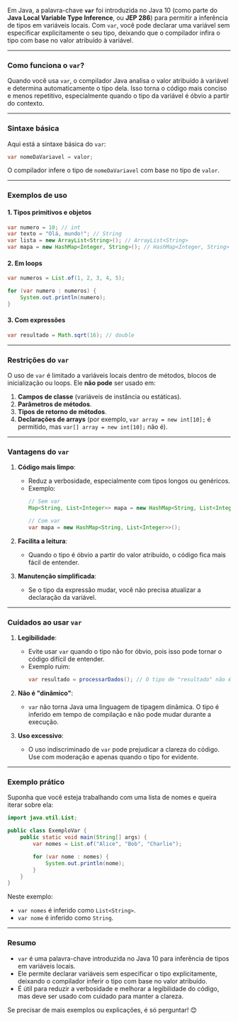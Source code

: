 Em Java, a palavra-chave **`var`** foi introduzida no Java 10 (como parte do **Java Local Variable Type Inference**, ou **JEP 286**) para permitir a inferência de tipos em variáveis locais. Com `var`, você pode declarar uma variável sem especificar explicitamente o seu tipo, deixando que o compilador infira o tipo com base no valor atribuído à variável.

---

### Como funciona o `var`?
Quando você usa `var`, o compilador Java analisa o valor atribuído à variável e determina automaticamente o tipo dela. Isso torna o código mais conciso e menos repetitivo, especialmente quando o tipo da variável é óbvio a partir do contexto.

---

### Sintaxe básica
Aqui está a sintaxe básica do `var`:

```java
var nomeDaVariavel = valor;
```

O compilador infere o tipo de `nomeDaVariavel` com base no tipo de `valor`.

---

### Exemplos de uso

#### 1. Tipos primitivos e objetos
```java
var numero = 10; // int
var texto = "Olá, mundo!"; // String
var lista = new ArrayList<String>(); // ArrayList<String>
var mapa = new HashMap<Integer, String>(); // HashMap<Integer, String>
```

#### 2. Em loops
```java
var numeros = List.of(1, 2, 3, 4, 5);

for (var numero : numeros) {
    System.out.println(numero);
}
```

#### 3. Com expressões
```java
var resultado = Math.sqrt(16); // double
```

---

### Restrições do `var`
O uso de `var` é limitado a variáveis locais dentro de métodos, blocos de inicialização ou loops. Ele **não pode** ser usado em:
1. **Campos de classe** (variáveis de instância ou estáticas).
2. **Parâmetros de métodos**.
3. **Tipos de retorno de métodos**.
4. **Declarações de arrays** (por exemplo, `var array = new int[10];` é permitido, mas `var[] array = new int[10];` não é).

---

### Vantagens do `var`
1. **Código mais limpo**:
   - Reduz a verbosidade, especialmente com tipos longos ou genéricos.
   - Exemplo:
     ```java
     // Sem var
     Map<String, List<Integer>> mapa = new HashMap<String, List<Integer>>();

     // Com var
     var mapa = new HashMap<String, List<Integer>>();
     ```

2. **Facilita a leitura**:
   - Quando o tipo é óbvio a partir do valor atribuído, o código fica mais fácil de entender.

3. **Manutenção simplificada**:
   - Se o tipo da expressão mudar, você não precisa atualizar a declaração da variável.

---

### Cuidados ao usar `var`
1. **Legibilidade**:
   - Evite usar `var` quando o tipo não for óbvio, pois isso pode tornar o código difícil de entender.
   - Exemplo ruim:
     ```java
     var resultado = processarDados(); // O tipo de "resultado" não é claro
     ```

2. **Não é "dinâmico"**:
   - `var` não torna Java uma linguagem de tipagem dinâmica. O tipo é inferido em tempo de compilação e não pode mudar durante a execução.

3. **Uso excessivo**:
   - O uso indiscriminado de `var` pode prejudicar a clareza do código. Use com moderação e apenas quando o tipo for evidente.

---

### Exemplo prático
Suponha que você esteja trabalhando com uma lista de nomes e queira iterar sobre ela:

```java
import java.util.List;

public class ExemploVar {
    public static void main(String[] args) {
        var nomes = List.of("Alice", "Bob", "Charlie");

        for (var nome : nomes) {
            System.out.println(nome);
        }
    }
}
```

Neste exemplo:
- `var nomes` é inferido como `List<String>`.
- `var nome` é inferido como `String`.

---

### Resumo
- `var` é uma palavra-chave introduzida no Java 10 para inferência de tipos em variáveis locais.
- Ele permite declarar variáveis sem especificar o tipo explicitamente, deixando o compilador inferir o tipo com base no valor atribuído.
- É útil para reduzir a verbosidade e melhorar a legibilidade do código, mas deve ser usado com cuidado para manter a clareza.

Se precisar de mais exemplos ou explicações, é só perguntar! 😊
